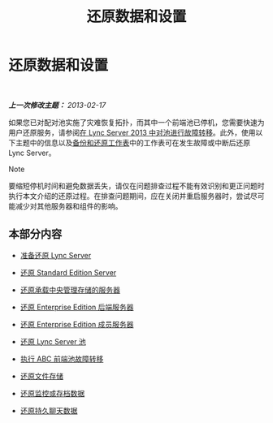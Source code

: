 ﻿---
title: 还原数据和设置
TOCTitle: 还原数据和设置
ms:assetid: b07f5dd7-7bed-4819-8cb5-617f5acd478e
ms:mtpsurl: https://technet.microsoft.com/zh-cn/library/Hh202185(v=OCS.15)
ms:contentKeyID: 52061111
ms.date: 05/19/2016
mtps_version: v=OCS.15
ms.translationtype: HT
---

# 还原数据和设置

 

_**上一次修改主题：** 2013-02-17_

如果您已对配对池实施了灾难恢复拓扑，而其中一个前端池已停机，您需要快速为用户还原服务，请参阅[在 Lync Server 2013 中对池进行故障转移](lync-server-2013-failing-over-a-pool.md)。此外，使用以下主题中的信息以及[备份和还原工作表](lync-server-2013-backup-and-restoration-worksheets.md)中的工作表可在发生故障或中断后还原 Lync Server。

> [!NOTE]  
> 要缩短停机时间和避免数据丢失，请仅在问题排查过程不能有效识别和更正问题时执行本文介绍的还原过程。在排查问题期间，应在关闭并重启服务器时，尝试尽可能减少对其他服务器和组件的影响。



## 本部分内容

  - [准备还原 Lync Server](lync-server-2013-preparing-to-restore-lync-server.md)

  - [还原 Standard Edition Server](lync-server-2013-restoring-a-standard-edition-server.md)

  - [还原承载中央管理存储的服务器](lync-server-2013-restoring-the-server-hosting-the-central-management-store.md)

  - [还原 Enterprise Edition 后端服务器](lync-server-2013-restoring-an-enterprise-edition-back-end-server.md)

  - [还原 Enterprise Edition 成员服务器](lync-server-2013-restoring-an-enterprise-edition-member-server.md)

  - [还原 Lync Server 池](lync-server-2013-restoring-a-lync-server-pool.md)

  - [执行 ABC 前端池故障转移](lync-server-2013-performing-an-abc-front-end-pool-failover.md)

  - [还原文件存储](lync-server-2013-restoring-a-file-store.md)

  - [还原监控或存档数据](lync-server-2013-restoring-monitoring-or-archiving-data.md)

  - [还原持久聊天数据](lync-server-2013-restoring-persistent-chat-data.md)

